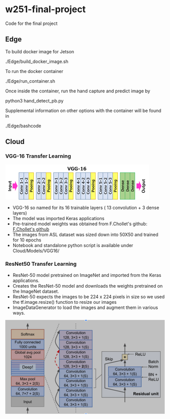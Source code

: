 # w251-final-project
Code for the final project


## Edge

To build docker image for Jetson

./Edge/build_docker_image.sh

To run the docker container 

./Edge/run_container.sh

Once inside the container, run the hand capture and predict image by

python3 hand_detect_pb.py

Supplemental information on other options with the container will be found in

./Edge/bashcode

## Cloud

### VGG-16 Transfer Learning
![VGG-16](./Cloud/Models/VGG16/VGG-16_layers.png "VGG-16 Layers")

* VGG-16 so named for its 16 trainable layers ( 13 convolution + 3 dense layers)
* The model was imported Keras applications
* Pre-trained model weights was obtained from F.Chollet's github: [F.Chollet's github](https://github.com/fchollet/deep-learning-models/releases)
* The images from ASL dataset was sized down into 50X50 and trained for 10 epochs
* Notebook and standalone python script is available under Cloud/Models/VGG16/


### ResNet50 Transfer Learning
* ResNet-50 model pretrained on ImageNet and imported from the Keras applications.
* Creates the ResNet-50 model and downloads the weights pretrained on the ImageNet dataset.
* ResNet-50 expects the images to be 224 x 224 pixels in size so we used the tf.image.resize() function to resize our images
* ImageDataGenerator to load the images and augment them in various ways.

![ResNet50](./Cloud/Models/ResNet50/resnet50architecture.png)
